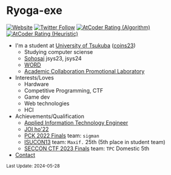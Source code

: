 # Ryoga-exe


[![Website](https://img.shields.io/website?label=ryoga.dev&style=for-the-badge&url=https%3A%2F%2Fryoga.dev)](https://ryoga.dev)
[![Twitter Follow](https://img.shields.io/badge/follow-%40Ryoga__exe-1DA1F2?logo=twitter&style=for-the-badge)](https://twitter.com/intent/follow?screen_name=Ryoga_exe)
[![AtCoder Rating (Algorithm)](https://badgen.org/img/atcoder/Ryoga_exe/rating/algorithm?style=for-the-badge&label=Rating+%28algo%29)](https://atcoder.jp/users/Ryoga_exe?contestType=algo)
[![AtCoder Rating (Heuristic)](https://badgen.org/img/atcoder/Ryoga_exe/rating/heuristic?style=for-the-badge&label=Rating+%28heuristic%29)](https://atcoder.jp/users/Ryoga_exe?contestType=heuristic)

- I'm a student at [University of Tsukuba](https://www.tsukuba.ac.jp/en/) ([coins23](https://www.coins.tsukuba.ac.jp/en/))
  - Studying computer sciense
  - [Sohosai](https://github.com/sohosai) jsys23, jsys24
  - [WORD](https://www.word-ac.net/)
  - [Academic Collaboration Promotional Laboratory](http://www.ac-room.org/index.html)
- Interests/Loves
  - Hardware
  - Competitive Programming, CTF
  - Game dev
  - Web technologies
  - HCI
- Achievements/Qualification
  - [Applied Information Technology Engineer](https://www.ipa.go.jp/shiken/kubun/list.html)
  - [JOI ho'22](https://www.ioi-jp.org/joi-2022)
  - [PCK 2022 Finals](https://pckoshien.u-aizu.ac.jp/final/2022final.html) team: `sigman`
  - [ISUCON13](https://isucon.net/archives/57993937.html) team: `Maxif.` 25th (5th place in student team)
  - [SECCON CTF 2023 Finals](https://ctf.seccon.jp/) team: `TPC` Domestic 5th 
- [Contact](https://github.com/Ryoga-exe/Life-public/issues)

<small>Last Update: 2024-05-28</small>
